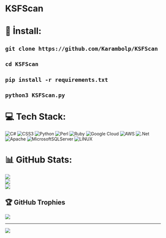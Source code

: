# KSFScan
# 💫 İnstall:
`git clone https://github.com/Karambolp/KSFScan`
------------
`cd KSFScan`
------------
`pip install -r requirements.txt`
------------
`python3 KSFScan.py`
------------

# 💻 Tech Stack:
![C#](https://img.shields.io/badge/c%23-%23239120.svg?style=for-the-badge&logo=c-sharp&logoColor=white) ![CSS3](https://img.shields.io/badge/css3-%231572B6.svg?style=for-the-badge&logo=css3&logoColor=white) ![Python](https://img.shields.io/badge/python-3670A0?style=for-the-badge&logo=python&logoColor=ffdd54) ![Perl](https://img.shields.io/badge/perl-%2339457E.svg?style=for-the-badge&logo=perl&logoColor=white) ![Ruby](https://img.shields.io/badge/ruby-%23CC342D.svg?style=for-the-badge&logo=ruby&logoColor=white) ![Google Cloud](https://img.shields.io/badge/Google%20Cloud-%234285F4.svg?style=for-the-badge&logo=google-cloud&logoColor=white) ![AWS](https://img.shields.io/badge/AWS-%23FF9900.svg?style=for-the-badge&logo=amazon-aws&logoColor=white) ![.Net](https://img.shields.io/badge/.NET-5C2D91?style=for-the-badge&logo=.net&logoColor=white) ![Apache](https://img.shields.io/badge/apache-%23D42029.svg?style=for-the-badge&logo=apache&logoColor=white) ![MicrosoftSQLServer](https://img.shields.io/badge/Microsoft%20SQL%20Sever-CC2927?style=for-the-badge&logo=microsoft%20sql%20server&logoColor=white) ![LINUX](https://img.shields.io/badge/Linux-FCC624?style=for-the-badge&logo=linux&logoColor=black)
# 📊 GitHub Stats:
![](https://github-readme-stats.vercel.app/api?username=karambolp&theme=dark&hide_border=false&include_all_commits=false&count_private=false)<br/>
![](https://github-readme-streak-stats.herokuapp.com/?user=karambolp&theme=dark&hide_border=false)<br/>
![](https://github-readme-stats.vercel.app/api/top-langs/?username=karambolp&theme=dark&hide_border=false&include_all_commits=false&count_private=false&layout=compact)

## 🏆 GitHub Trophies
![](https://github-profile-trophy.vercel.app/?username=karambolp&theme=radical&no-frame=false&no-bg=true&margin-w=4)

---
[![](https://visitcount.itsvg.in/api?id=karambolp&icon=0&color=0)](https://visitcount.itsvg.in)

<!-- Proudly created with GPRM ( https://gprm.itsvg.in ) -->

